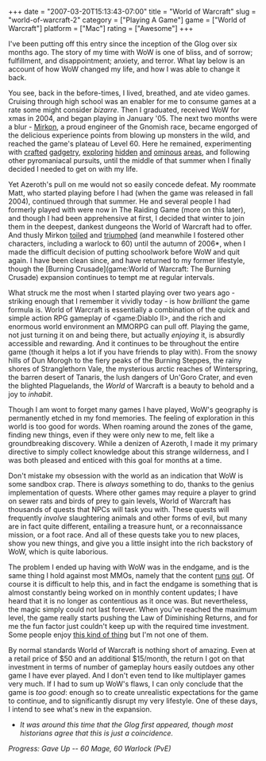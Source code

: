 +++
date = "2007-03-20T15:13:43-07:00"
title = "World of Warcraft"
slug = "world-of-warcraft-2"
category = ["Playing A Game"]
game = ["World of Warcraft"]
platform = ["Mac"]
rating = ["Awesome"]
+++

I've been putting off this entry since the inception of the Glog over six months ago.  The story of my time with WoW is one of bliss, and of sorrow; fulfillment, and disappointment; anxiety, and terror. What lay below is an account of how WoW changed my life, and how I was able to change it back.

You see, back in the before-times, I lived, breathed, and ate video games.  Cruising through high school was an enabler for me to consume games at a rate some might consider <i>bizarre</i>.  Then I graduated, received WoW for xmas in 2004, and began playing in January '05.  The next two months were a blur - [Mirkon]($SiteBaseURL$wp-content/uploads/2007/03/wave.jpg), a proud engineer of the Gnomish race, became engorged of the delicious experience points from blowing up monsters in the wild, and reached the game's plateau of Level 60.  Here he remained, experimenting with [crafted]($SiteBaseURL$wp-content/uploads/2007/03/mirkgineer.jpg) [gadgetry]($SiteBaseURL$wp-content/uploads/2007/03/tinymirk.jpg), [exploring]($SiteBaseURL$wp-content/uploads/2007/03/earthcaller.jpg) [hidden]($SiteBaseURL$wp-content/uploads/2007/03/kingofstormwind.jpg) [and]($SiteBaseURL$wp-content/uploads/2007/03/ahnquiraj.jpg) [ominous]($SiteBaseURL$wp-content/uploads/2007/03/cryptupsidedown.jpg) [areas]($SiteBaseURL$wp-content/uploads/2007/03/cotboat.jpg), and following other pyromaniacal pursuits, until the middle of that summer when I finally decided I needed to get on with my life.

Yet Azeroth's pull on me would not so easily concede defeat.  My roommate Matt, who started playing before I had (when the game was released in fall 2004), continued through that summer.  He and several people I had formerly played with were now in The Raiding Game (more on this later), and though I had been apprehensive at first, I decided that winter to join them in the deepest, dankest dungeons the World of Warcraft had to offer.  And thusly Mirkon [toiled]($SiteBaseURL$wp-content/uploads/2007/03/wipe.jpg) and [triumphed]($SiteBaseURL$wp-content/uploads/2007/03/azuregos.jpg) (and meanwhile I fostered other characters, including a warlock to 60) until the autumn of 2006\*, when I made the difficult decision of putting schoolwork before WoW and quit again.  I have been clean since, and have returned to my former lifestyle, though the [Burning Crusade](game:World of Warcraft: The Burning Crusade) expansion continues to tempt me at regular intervals.

What struck me the most when I started playing over two years ago - striking enough that I remember it vividly today - is how <i>brilliant</i> the game formula is.  World of Warcraft is essentially a combination of the quick and simple action RPG gameplay of <game:Diablo II>, and the rich and enormous world environment an MMORPG can pull off.  Playing the game, not just turning it on and being there, but actually <i>enjoying</i> it, is absurdly accessible and rewarding.  And it continues to be throughout the entire game (though it helps a lot if you have friends to play with).  From the snowy hills of Dun Morogh to the fiery peaks of the Burning Steppes, the rainy shores of Stranglethorn Vale, the mysterious arctic reaches of Winterspring, the barren desert of Tanaris, the lush dangers of Un'Goro Crater, and even the blighted Plaguelands, the <i>World</i> of Warcraft is a beauty to behold and a joy to <i>inhabit</i>.

Though I am wont to forget many games I have played, WoW's geography is permanently etched in my fond memories.  The feeling of exploration in this world is too good for words.  When roaming around the zones of the game, finding new things, even if they were only new to me, felt like a groundbreaking discovery.  While a denizen of Azeroth, I made it my primary directive to simply collect knowledge about this strange wilderness, and I was both pleased and enticed with this goal for months at a time.

Don't mistake my obsession with the world as an indication that WoW is some sandbox crap.  There is <i>always</i> something to do, thanks to the genius implementation of quests.  Where other games may require a player to grind on sewer rats and birds of prey to gain levels, World of Warcraft has thousands of quests that NPCs will task you with.  These quests will frequently <i>involve</i> slaughtering animals and other forms of evil, but many are in fact quite different, entailing a treasure hunt, or a reconnaissance mission, or a foot race.  And all of these quests take you to new places, show you new things, and give you a little insight into the rich backstory of WoW, which is quite laborious.

The problem I ended up having with WoW was in the endgame, and is the same thing I hold against most MMOs, namely that the content <a href="http://slashdot.org/comments.pl?sid=159086&cid=13323650">runs</a> <a href="http://games.slashdot.org/article.pl?sid=05/09/22/174259">out</a>.  Of course it is difficult to help this, and in fact the endgame is something that is almost constantly being worked on in monthly content updates; I have heard that it is no longer as contentious as it once was.  But nevertheless, the magic simply could not last forever.  When you've reached the maximum level, the game really starts pushing the Law of Diminishing Returns, and for me the fun factor just couldn't keep up with the required time investment.  Some people enjoy <a href="http://en.wikipedia.org/wiki/Everquest#Addiction">this kind of thing</a> but I'm not one of them.

By normal standards World of Warcraft is nothing short of amazing.  Even at a retail price of $50 and an additional $15/month, the return I got on that investment in terms of number of gameplay hours easily outdoes any other game I have ever played.  And I don't even tend to like multiplayer games very much.  If I had to sum up WoW's flaws, I can only conclude that the game is <i>too good</i>: enough so to create unrealistic expectations for the game to continue, and to significantly disrupt my very lifestyle.  One of these days, I intend to see what's new in the expansion.

* <i>It was around this time that the Glog first appeared, though most historians agree that this is just a coincidence.</i>

<i>Progress: Gave Up -- 60 Mage, 60 Warlock (PvE)</i>
